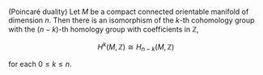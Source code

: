 (Poincaré duality) Let $M$ be a compact connected orientable manifold of dimension $n$. Then there is an isomorphism of the $k$-th cohomology group with the $(n-k)$-th homology group with coefficients in $\mathbb{Z}$,

$$
H^{k}(M, \mathbb{Z}) \cong H_{n-k}(M, \mathbb{Z})
$$

for each $0 \leq k \leq n$.
